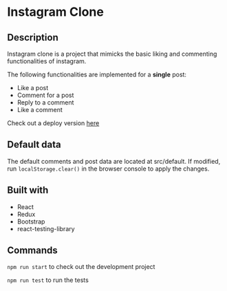 # Instagram Clone

## Description

Instagram clone is a project that mimicks the basic liking and commenting functionalities of instagram.

The following functionalities are implemented for a **single** post:

- Like a post
- Comment for a post
- Reply to a comment
- Like a comment

Check out a deploy version <a href="https://whispering-hollows-35043.herokuapp.com/">here</a>

## Default data

The default comments and post data are located at src/default. If modified, run `localStorage.clear()` in the browser console to apply the changes.

## Built with

- React
- Redux
- Bootstrap
- react-testing-library

## Commands

`npm run start` to check out the development project

`npm run test` to run the tests